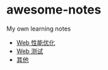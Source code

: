 # awesome-notes

My own learning notes

* [Web 性能优化](./Web性能优化/README.md)
* [Web 测试](./Web测试/README.md)
* [其他](./其他/README.md)
